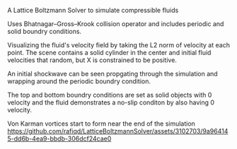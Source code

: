 A Lattice Boltzmann Solver to simulate compressible fluids

Uses Bhatnagar–Gross–Krook collision operator and includes periodic and solid boundry conditions.

Visualizing the fluid's velocity field by taking the L2 norm of velocity at each point. 
The scene contains a solid cylinder in the center and initial fluid velocities that random, but X is constrained to be positive.

An initial shockwave can be seen propgating through the simulation and wrapping around the periodic boundry condition.

The top and bottom boundry conditions are set as solid objects with 0 velocity and the fluid demonstrates a no-slip conditon
by also having 0 velocity.

Von Karman vortices start to form near the end of the simulation
https://github.com/rafiqd/LatticeBoltzmannSolver/assets/3102703/9a964145-dd6b-4ea9-bbdb-306dcf24cae0

